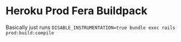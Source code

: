 # Heroku Prod Fera Buildpack

Basically just runs `DISABLE_INSTRUMENTATION=true bundle exec rails prod:build:compile`
